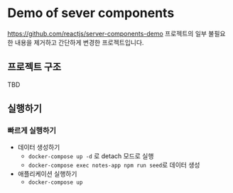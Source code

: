 # Demo of sever components

https://github.com/reactjs/server-components-demo 프로젝트의 일부 불필요한 내용을 제거하고 간단하게 변경한 프로젝트입니다.

## 프로젝트 구조

TBD

## 실행하기

### 빠르게 실행하기

- 데이터 생성하기
  - `docker-compose up -d` 로 detach 모드로 실행
  - `docker-compose exec notes-app npm run seed`로 데이터 생성
- 애플리케이션 실행하기
  - `docker-compose up`

